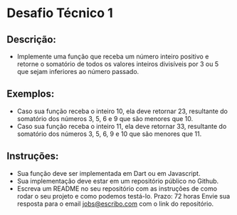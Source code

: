 # Desafio Técnico 1

## Descrição:
- Implemente uma função que receba um número inteiro positivo e retorne o somatório de todos os valores
inteiros divisíveis por 3 ou 5 que sejam inferiores ao número passado.

## Exemplos:
- Caso sua função receba o inteiro 10, ela deve retornar 23, resultante do somatório dos números 3, 5, 6 e
9 que são menores que 10.
- Caso sua função receba o inteiro 11, ela deve retornar 33, resultante do somatório dos números 3, 5, 6, 9
e 10 que são menores que 11.

## Instruções:
- Sua função deve ser implementada em Dart ou em Javascript.
- Sua implementação deve estar em um repositório público no Github.
- Escreva um README no seu repositório com as instruções de como rodar o seu projeto e como
podemos testá-lo.
Prazo: 72 horas
Envie sua resposta para o email jobs@escribo.com com o link do repositório.